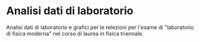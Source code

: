 # Analisi dati di laboratorio

Analisi dati di laboratorio e grafici per le relezioni per l'esame di "laboratorio di fisica moderna" nel corso di laurea in fisica triennale.
